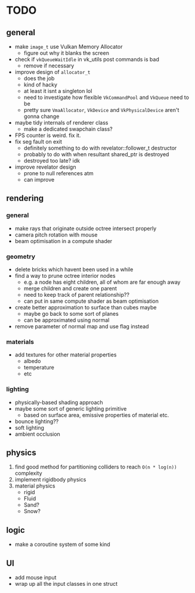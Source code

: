 # TODO

## general

* make `image_t` use Vulkan Memory Allocator 
    * figure out why it blanks the screen
* check if `vkQueueWaitIdle` in vk_utils post commands is bad
    * remove if necessary
* improve design of `allocator_t` 
    * does the job
    * kind of hacky
    * at least it isnt a singleton lol
    * need to investigate how flexible `VkCommandPool` and `VkQueue` need to be
    * pretty sure `VmaAllocator`, `VkDevice` and `VkPhysicalDevice` aren't gonna change
* maybe tidy internals of renderer class
    * make a dedicated swapchain class?
* FPS counter is weird. fix it.
* fix seg fault on exit
    * definitely something to do with revelator<T>::follower_t destructor
    * probably to do with when resultant shared_ptr is destroyed 
    * destroyed too late? idk
* improve revelator design
    * prone to null references atm
    * can improve

## rendering

### general
* make rays that originate outside octree intersect properly
* camera pitch rotation with mouse
* beam optimisation in a compute shader

### geometry
* delete bricks which havent been used in a while
* find a way to prune octree interior nodes
    * e.g. a node has eight children, all of whom are far enough away
    * merge children and create one parent 
    * need to keep track of parent relationship??
    * can put in same compute shader as beam optimisation 
* create better approximation to surface than cubes maybe
    * maybe go back to some sort of planes
    * can be approximated using normal
* remove parameter of normal map and use flag instead    

### materials
* add textures for other material properties
    * albedo
    * temperature
    * etc

### lighting
* physically-based shading approach
* maybe some sort of generic lighting primitive
    * based on surface area, emissive properties of material etc.
* bounce lighting??
* soft lighting
* ambient occlusion

## physics
1. find good method for partitioning colliders to reach `O(n * log(n))` complexity
2. implement rigidbody physics
3. material physics
    * rigid
    * Fluid
    * Sand?
    * Snow?

## logic
* make a coroutine system of some kind

## UI
* add mouse input
* wrap up all the input classes in one struct
